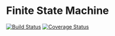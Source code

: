 # Finite State Machine

[![Build Status](https://travis-ci.org/sokil/php-state.png?branch=master&1)](https://travis-ci.org/sokil/php-state)
[![Coverage Status](https://coveralls.io/repos/sokil/php-state/badge.png)](https://coveralls.io/r/sokil/php-state)
